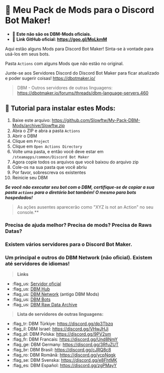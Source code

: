 # :open_file_folder: Meu Pack de Mods para o Discord Bot Maker!

- :pushpin: **Este não são os DBM-Mods oficiais.** 
- :pushpin: **Link GitHub oficial: https://goo.gl/MoLkmM**

Aqui estão alguns Mods para Discord Bot Maker! Sinta-se à vontade para usá-los em seus bots. 

Pasta `Actions` com alguns Mods que não estão no original.


Junte-se aos Servidores Discord do Discord Bot Maker para ficar atualizado e poder sugerir coisas! https://dbotmaker.io/

> DBM - Outros servidores de outras linguagens: https://dbotmaker.io/forums/threads/dbm-language-servers.460


## :beginner: Tutorial para instalar estes Mods:

1. Baixe este arquivo: https://github.com/Slowftw/My-Pack-DBM-Mods/archive/Slowftw.zip
2. Abra o ZIP e abra a pasta `Actions`
3. Abrir o DBM
4. Clique em `Project`
5. Clique em `Open Actions Directory`
6. Volte uma pasta, e então você deve estar em `/steamapps/common/Discord Bot Maker`
7. Agora copie todos os arquivos que você baixou do arquivo zip
8. Cole-os na sua pasta que você abriu
9. Por favor, sobrescreva os existentes
10. Reinicie seu DBM

_**Se você não executar seu bot com o DBM, certifique-se de copiar a sua pasta `actions` para o diretório bot também! O mesmo para bots hospedados!**_

> As ações ausentes aparecerão como "XYZ is not an Action" no seu console.**


### Precisa de ajuda melhor? Precisa de mods? Precisa de Raws Datas? 
### Existem vários servidores para o Discord Bot Maker. 
### Um principal e outros do DBM Network (não oficial). Existem até servidores de idiomas!


> **Links**
- :flag_us: [Servidor oficial](https://discord.gg/DMDvzSe)
- :flag_us: [DBM Hub](https://discord.gg/4jptqgw)
- :flag_us: [DBM Network](https://discord.gg/3QxkZPK) (antigo DBM Mods)
- :flag_us: [DBM Bots](https://discord.gg/Me3EFyX)
- :flag_us: [DBM Raw Data Archive](https://discord.gg/RyNZ8xB)
> **Lista de servidores de outras linguagens:**
- :flag_tr: DBM Türkiye: https://discord.gg/dp3Tbzq
- :flag_il: DBM Israel: https://discord.gg/VHwJHJj
- :flag_pl: DBM Polska: https://discord.gg/9PV2sm
- :flag_fr: DBM Francais: https://discord.gg/Und8NmY
- :flag_ge: DBM Germany: https://discord.gg/3RfuZUT
- :flag_br: DBM Brasil: https://discord.gg/cJRQ8c8
- :flag_ro: DBM Română: https://discord.gg/ycpNqgk
- :flag_se: DBM Svenska: https://discord.gg/e8FhtMK
- :flag_es: DBM Español: https://discord.gg/zgPMayY
